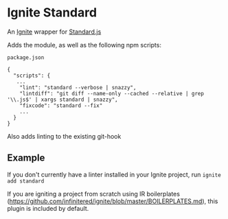 # Ignite Standard

An [Ignite](https://github.com/infinitered/ignite) wrapper for [Standard.js](https://github.com/feross/standard)

Adds the module, as well as the following npm scripts:

```
package.json

{
  "scripts": {
   ...
    "lint": "standard --verbose | snazzy",
    "lintdiff": "git diff --name-only --cached --relative | grep '\\.js$' | xargs standard | snazzy",
    "fixcode": "standard --fix"
    ...
  }
}
```

Also adds linting to the existing git-hook

## Example

If you don't currently have a linter installed in your Ignite project, run `ignite add standard`

If you are igniting a project from scratch using IR boilerplates (https://github.com/infinitered/ignite/blob/master/BOILERPLATES.md), this plugin is included by default.


